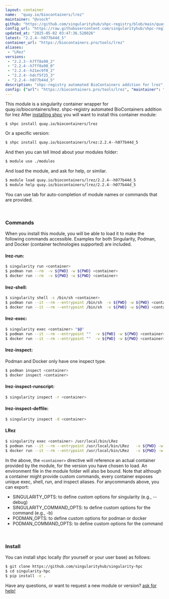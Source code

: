 ```yaml
---
layout: container
name:  "quay.io/biocontainers/lrez"
maintainer: "@vsoch"
github: "https://github.com/singularityhub/shpc-registry/blob/main/quay.io/biocontainers/lrez/container.yaml"
config_url: "https://raw.githubusercontent.com/singularityhub/shpc-registry/main/quay.io/biocontainers/lrez/container.yaml"
updated_at: "2025-05-02 03:47:36.528026"
latest: "2.2.4--h077b44d_5"
container_url: "https://biocontainers.pro/tools/lrez"
aliases:
 - "LRez"
versions:
 - "2.2.3--h7ff8a90_2"
 - "2.2.4--h7ff8a90_0"
 - "2.2.4--h21ec9f0_2"
 - "2.2.4--hdcf5f25_3"
 - "2.2.4--h077b44d_5"
description: "shpc-registry automated BioContainers addition for lrez"
config: {"url": "https://biocontainers.pro/tools/lrez", "maintainer": "@vsoch", "description": "shpc-registry automated BioContainers addition for lrez", "latest": {"2.2.4--h077b44d_5": "sha256:da6465cc7a071fde22da9a3b9f5e7af349872162e81a888ce07a89c7c3a36fce"}, "tags": {"2.2.3--h7ff8a90_2": "sha256:64eb52f1c13a3597de8753975c7cacd3de74868c680a5fb9f790d014232c1a95", "2.2.4--h7ff8a90_0": "sha256:f7f555a4f606b1fea2270522cb7c7cd66c847ff376141e97fb3c17ced77ba9fa", "2.2.4--h21ec9f0_2": "sha256:94813d961203baa8ebd4a67e11f8cd0ded7d6a60c0f70d5cc8926b6a19472fda", "2.2.4--hdcf5f25_3": "sha256:531b3e16ecfbf470690fc78abacee79c7a4b99c706c08191af0952fcd51af795", "2.2.4--h077b44d_5": "sha256:da6465cc7a071fde22da9a3b9f5e7af349872162e81a888ce07a89c7c3a36fce"}, "docker": "quay.io/biocontainers/lrez", "aliases": {"LRez": "/usr/local/bin/LRez"}}
---
```


This module is a singularity container wrapper for quay.io/biocontainers/lrez.
shpc-registry automated BioContainers addition for lrez
After [installing shpc](#install) you will want to install this container module:


```bash
$ shpc install quay.io/biocontainers/lrez
```

Or a specific version:

```bash
$ shpc install quay.io/biocontainers/lrez:2.2.4--h077b44d_5
```

And then you can tell lmod about your modules folder:

```bash
$ module use ./modules
```

And load the module, and ask for help, or similar.

```bash
$ module load quay.io/biocontainers/lrez/2.2.4--h077b44d_5
$ module help quay.io/biocontainers/lrez/2.2.4--h077b44d_5
```

You can use tab for auto-completion of module names or commands that are provided.

<br>

### Commands

When you install this module, you will be able to load it to make the following commands accessible.
Examples for both Singularity, Podman, and Docker (container technologies supported) are included.

#### lrez-run:

```bash
$ singularity run <container>
$ podman run --rm  -v ${PWD} -w ${PWD} <container>
$ docker run --rm  -v ${PWD} -w ${PWD} <container>
```

#### lrez-shell:

```bash
$ singularity shell -s /bin/sh <container>
$ podman run --it --rm --entrypoint /bin/sh  -v ${PWD} -w ${PWD} <container>
$ docker run --it --rm --entrypoint /bin/sh  -v ${PWD} -w ${PWD} <container>
```

#### lrez-exec:

```bash
$ singularity exec <container> "$@"
$ podman run --it --rm --entrypoint ""  -v ${PWD} -w ${PWD} <container> "$@"
$ docker run --it --rm --entrypoint ""  -v ${PWD} -w ${PWD} <container> "$@"
```

#### lrez-inspect:

Podman and Docker only have one inspect type.

```bash
$ podman inspect <container>
$ docker inspect <container>
```

#### lrez-inspect-runscript:

```bash
$ singularity inspect -r <container>
```

#### lrez-inspect-deffile:

```bash
$ singularity inspect -d <container>
```


#### LRez

```bash
$ singularity exec <container> /usr/local/bin/LRez
$ podman run --it --rm --entrypoint /usr/local/bin/LRez   -v ${PWD} -w ${PWD} <container> -c " $@"
$ docker run --it --rm --entrypoint /usr/local/bin/LRez   -v ${PWD} -w ${PWD} <container> -c " $@"
```



In the above, the `<container>` directive will reference an actual container provided
by the module, for the version you have chosen to load. An environment file in the
module folder will also be bound. Note that although a container
might provide custom commands, every container exposes unique exec, shell, run, and
inspect aliases. For anycommands above, you can export:

 - SINGULARITY_OPTS: to define custom options for singularity (e.g., --debug)
 - SINGULARITY_COMMAND_OPTS: to define custom options for the command (e.g., -b)
 - PODMAN_OPTS: to define custom options for podman or docker
 - PODMAN_COMMAND_OPTS: to define custom options for the command

<br>

### Install

You can install shpc locally (for yourself or your user base) as follows:

```bash
$ git clone https://github.com/singularityhub/singularity-hpc
$ cd singularity-hpc
$ pip install -e .
```

Have any questions, or want to request a new module or version? [ask for help!](https://github.com/singularityhub/singularity-hpc/issues)